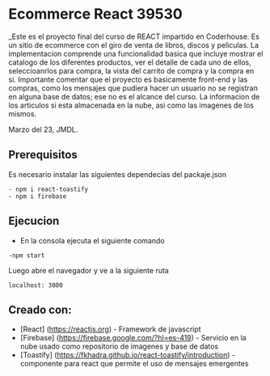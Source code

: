 # Ecommerce React 39530
_Este es el proyecto final del curso de REACT impartido en Coderhouse. Es un sitio de ecommerce con el giro de venta de libros, discos y peliculas. La implementacion comprende una funcionalidad basica que incluye mostrar el catalogo de los diferentes productos, ver el detalle de cada uno de ellos, seleccioanrlos para compra, la vista del carrito de compra y la compra en si. Importante comentar que el proyecto es basicamente front-end y las compras, como los mensajes que pudiera hacer un usuario no se registran en alguna base de datos; ese no es el alcance del curso. La informacion de los articulos si esta almacenada en la nube, asi como las imagenes de los mismos.

Marzo del 23, JMDL.

## Prerequisitos
Es necesario instalar las siguientes dependecias del packaje.json
```
- npm i react-toastify
- npm i firebase
```

## Ejecucion
- En la consola ejecuta el siguiente comando
```
-npm start
```
Luego abre el navegador y ve a la siguiente ruta

```
localhost: 3000
```

## Creado con:
* [React] (https://reactjs.org) - Framework de javascript
* [Firebase] (https://firebase.google.com/?hl=es-419) - Servicio en la nube usado como repositorio de imagenes y base de datos
* [Toastify] (https://fkhadra.github.io/react-toastify/introduction) - componente para react que permite el uso de mensajes emergentes
